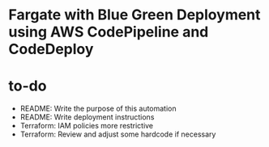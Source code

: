 # Fargate with Blue Green Deployment using AWS CodePipeline and CodeDeploy

# to-do
* README: Write the purpose of this automation 
* README: Write deployment instructions
* Terraform: IAM policies more restrictive
* Terraform: Review and adjust some hardcode if necessary